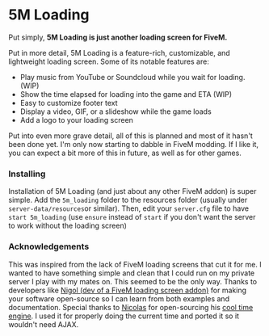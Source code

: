 # 5M Loading
Put simply, **5M Loading is just another loading screen for FiveM.**

Put in more detail, 5M Loading is a feature-rich, customizable, and lightweight loading screen. Some of its notable features are:
- Play music from YouTube or Soundcloud while you wait for loading. (WIP)
- Show the time elapsed for loading into the game and ETA (WIP)
- Easy to customize footer text
- Display a video, GIF, or a slideshow while the game loads
- Add a logo to your loading screen

Put into even more grave detail, all of this is planned and most of it hasn't been done yet. I'm only now starting to dabble in FiveM modding. If I like it, you can expect a bit more of this in future, as well as for other games.

### Installing
Installation of 5M Loading (and just about any other FiveM addon) is super simple. Add the `5m_loading` folder to the resources folder (usually under `server-data/resources`or similar). Then, edit your `server.cfg` file to have `start 5m_loading` (use `ensure` instead of `start` if you don't want the server to work without the loading screen)

### Acknowledgements
This was inspired from the lack of FiveM loading screens that cut it for me. I wanted to have something simple and clean that I could run on my private server I play with my mates on. This seemed to be the only way. Thanks to developers like [Nigol (dev of a FiveM loading screen addon)](https://github.com/raitnigol) for making your software open-source so I can learn from both examples and documentation. Special thanks to [Nicolas](http://nicolassaad.com/) for open-sourcing his [cool time engine](https://github.com/nicolassaad/timely-greeting). I used it for properly doing the current time and ported it so it wouldn't need AJAX.
